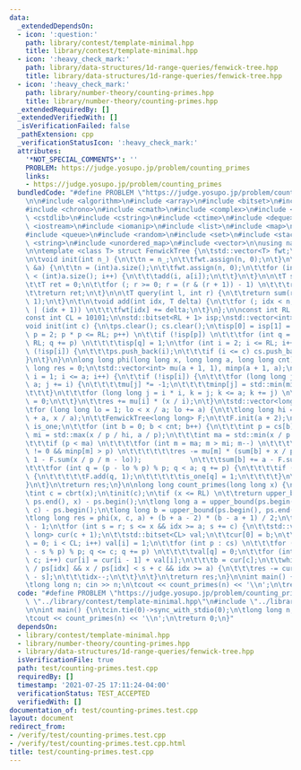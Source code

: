 ```yaml
---
data:
  _extendedDependsOn:
  - icon: ':question:'
    path: library/contest/template-minimal.hpp
    title: library/contest/template-minimal.hpp
  - icon: ':heavy_check_mark:'
    path: library/data-structures/1d-range-queries/fenwick-tree.hpp
    title: library/data-structures/1d-range-queries/fenwick-tree.hpp
  - icon: ':heavy_check_mark:'
    path: library/number-theory/counting-primes.hpp
    title: library/number-theory/counting-primes.hpp
  _extendedRequiredBy: []
  _extendedVerifiedWith: []
  _isVerificationFailed: false
  _pathExtension: cpp
  _verificationStatusIcon: ':heavy_check_mark:'
  attributes:
    '*NOT_SPECIAL_COMMENTS*': ''
    PROBLEM: https://judge.yosupo.jp/problem/counting_primes
    links:
    - https://judge.yosupo.jp/problem/counting_primes
  bundledCode: "#define PROBLEM \"https://judge.yosupo.jp/problem/counting_primes\"\
    \n\n#include <algorithm>\n#include <array>\n#include <bitset>\n#include <cassert>\n\
    #include <chrono>\n#include <cmath>\n#include <complex>\n#include <cstdio>\n#include\
    \ <cstdlib>\n#include <cstring>\n#include <ctime>\n#include <deque>\n#include\
    \ <iostream>\n#include <iomanip>\n#include <list>\n#include <map>\n#include <numeric>\n\
    #include <queue>\n#include <random>\n#include <set>\n#include <stack>\n#include\
    \ <string>\n#include <unordered_map>\n#include <vector>\n\nusing namespace std;\n\
    \n\ntemplate <class T> struct FenwickTree {\n\tstd::vector<T> fwt;\n\tint n;\n\
    \n\tvoid init(int n_) {\n\t\tn = n_;\n\t\tfwt.assign(n, 0);\n\t}\n\n\tvoid init(std::vector<T>\
    \ &a) {\n\t\tn = (int)a.size();\n\t\tfwt.assign(n, 0);\n\t\tfor (int i = 0; i\
    \ < (int)a.size(); i++) {\n\t\t\tadd(i, a[i]);\n\t\t}\n\t}\n\n\tT sum(int r) {\n\
    \t\tT ret = 0;\n\t\tfor (; r >= 0; r = (r & (r + 1)) - 1) \n\t\t\tret += fwt[r];\n\
    \t\treturn ret;\n\t}\n\n\tT query(int l, int r) {\n\t\treturn sum(r) - sum(l -\
    \ 1);\n\t}\n\t\n\tvoid add(int idx, T delta) {\n\t\tfor (; idx < n; idx = idx\
    \ | (idx + 1)) \n\t\t\tfwt[idx] += delta;\n\t}\n};\n\nconst int RL = 1010101;\n\
    const int CL = 10101;\n\nstd::bitset<RL + 1> isp;\nstd::vector<int> ps, cs;\n\n\
    void init(int c) {\n\tps.clear(); cs.clear();\n\tisp[0] = isp[1] = 1;\n\tfor (int\
    \ p = 2; p * p <= RL; p++) \n\t\tif (!isp[p]) \n\t\t\tfor (int q = p * p; q <=\
    \ RL; q += p) \n\t\t\t\tisp[q] = 1;\n\tfor (int i = 2; i <= RL; i++) {\n\t\tif\
    \ (!isp[i]) {\n\t\t\tps.push_back(i);\n\t\t\tif (i <= c) cs.push_back(i);\n\t\t\
    }\n\t}\n}\n\nlong long phi(long long x, long long a, long long cnt) {\n\tlong\
    \ long res = 0;\n\tstd::vector<int> mu(a + 1, 1), minp(a + 1, a);\n\tfor (int\
    \ i = 1; i <= a; i++) {\n\t\tif (!isp[i]) {\n\t\t\tfor (long long j = i; j <=\
    \ a; j += i) {\n\t\t\t\tmu[j] *= -1;\n\t\t\t\tminp[j] = std::min(minp[j], i);\n\
    \t\t\t}\n\t\t\tfor (long long j = i * i, k = j; k <= a; k += j) \n\t\t\t\tmu[k]\
    \ = 0;\n\t\t}\n\t\tres += mu[i] * (x / i);\n\t}\n\tstd::vector<long long> sum(cnt);\n\
    \tfor (long long lo = 1; lo < x / a; lo += a) {\n\t\tlong long hi = std::min(lo\
    \ + a, x / a);\n\t\tFenwickTree<long long> F;\n\t\tF.init(a + 2);\n\t\tstd::bitset<CL>\
    \ is_one;\n\t\tfor (int b = 0; b < cnt; b++) {\n\t\t\tint p = cs[b];\n\t\t\tint\
    \ mi = std::max(x / p / hi, a / p);\n\t\t\tint ma = std::min(x / p / lo, a);\n\
    \t\t\tif (p < ma) \n\t\t\t\tfor (int m = ma; m > mi; m--) \n\t\t\t\t\tif (mu[m]\
    \ != 0 && minp[m] > p) \n\t\t\t\t\t\tres -= mu[m] * (sum[b] + x / p / m - lo +\
    \ 1 - F.sum(x / p / m - lo));            \n\t\t\tsum[b] += a - F.sum(a - 1);\n\
    \t\t\tfor (int q = (p - lo % p) % p; q < a; q += p) {\n\t\t\t\tif (!is_one[q])\
    \ {\n\t\t\t\t\tF.add(q, 1);\n\t\t\t\t\tis_one[q] = 1;\n\t\t\t\t}\n\t\t\t}\n\t\t\
    }\n\t}\n\treturn res;\n}\n\nlong long count_primes(long long x) {\n\tint r = sqrt(x);\n\
    \tint c = cbrt(x);\n\tinit(c);\n\tif (x <= RL) \n\t\treturn upper_bound(ps.begin(),\
    \ ps.end(), x) - ps.begin();\n\tlong long a = upper_bound(ps.begin(), ps.end(),\
    \ c) - ps.begin();\n\tlong long b = upper_bound(ps.begin(), ps.end(), r) - ps.begin();\n\
    \tlong long res = phi(x, c, a) + (b + a - 2) * (b - a + 1) / 2;\n\tint idx = b\
    \ - 1;\n\tfor (int s = r; s <= x && idx >= a; s += c) {\n\t\tstd::vector<long\
    \ long> cur(c + 1);\n\t\tstd::bitset<CL> val;\n\t\tcur[0] = b;\n\t\tfor (int i\
    \ = 0; i < CL; i++) val[i] = 1;\n\t\tfor (int p : cs) \n\t\t\tfor (int q = (p\
    \ - s % p) % p; q <= c; q += p) \n\t\t\t\tval[q] = 0;\n\t\tfor (int i = 1; i <=\
    \ c; i++) cur[i] = cur[i - 1] + val[i];\n\t\t\tb = cur[c];\n\t\twhile (s <= x\
    \ / ps[idx] && x / ps[idx] < s + c && idx >= a) {\n\t\t\tres -= cur[x / ps[idx]\
    \ - s];\n\t\t\tidx--;\n\t\t}\n\t}\n\treturn res;\n}\n\nint main() {\n\tcin.tie(0)->sync_with_stdio(0);\n\
    \tlong long n; cin >> n;\n\tcout << count_primes(n) << '\\n';\n\treturn 0;\n}\n"
  code: "#define PROBLEM \"https://judge.yosupo.jp/problem/counting_primes\"\n\n#include\
    \ \"../library/contest/template-minimal.hpp\"\n#include \"../library/number-theory/counting-primes.hpp\"\
    \n\nint main() {\n\tcin.tie(0)->sync_with_stdio(0);\n\tlong long n; cin >> n;\n\
    \tcout << count_primes(n) << '\\n';\n\treturn 0;\n}"
  dependsOn:
  - library/contest/template-minimal.hpp
  - library/number-theory/counting-primes.hpp
  - library/data-structures/1d-range-queries/fenwick-tree.hpp
  isVerificationFile: true
  path: test/counting-primes.test.cpp
  requiredBy: []
  timestamp: '2021-07-25 17:11:24-04:00'
  verificationStatus: TEST_ACCEPTED
  verifiedWith: []
documentation_of: test/counting-primes.test.cpp
layout: document
redirect_from:
- /verify/test/counting-primes.test.cpp
- /verify/test/counting-primes.test.cpp.html
title: test/counting-primes.test.cpp
---
```

